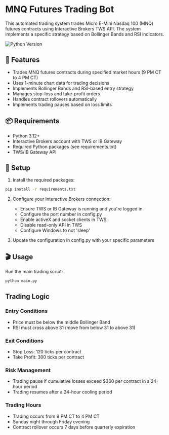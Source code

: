 # MNQ Futures Trading Bot

This automated trading system trades Micro E-Mini Nasdaq 100 (MNQ) futures contracts using Interactive Brokers TWS API. The system implements a specific strategy based on Bollinger Bands and RSI indicators.

![Python Version](https://img.shields.io/badge/Python-3.12%2B-green)
<!-- ![License](https://img.shields.io/badge/License-MIT-yellow) -->

## 🚀 Features

- Trades MNQ futures contracts during specified market hours (9 PM CT to 4 PM CT)
- Uses 1-minute chart data for trading decisions
- Implements Bollinger Bands and RSI-based entry strategy
- Manages stop-loss and take-profit orders
- Handles contract rollovers automatically
- Implements trading pauses based on loss limits

## 📦 Requirements

- Python 3.12+
- Interactive Brokers account with TWS or IB Gateway
- Required Python packages (see requirements.txt)
- TWS/IB Gateway API

## 🔧 Setup

1. Install the required packages:
```bash
pip install -r requirements.txt
```

2. Configure your Interactive Brokers connection:
   - Ensure TWS or IB Gateway is running and you're logged in
   - Configure the port number in config.py
   - Enable activeX and socket clients in TWS
   - Disable read-only API in TWS
   - Configure Windows to not 'sleep'

3. Update the configuration in config.py with your specific parameters

## 🎬 Usage

Run the main trading script:
```bash
python main.py
```

## Trading Logic

### Entry Conditions
- Price must be below the middle Bollinger Band
- RSI must cross above 31 (move from below 31 to above 31)

### Exit Conditions
- Stop Loss: 120 ticks per contract
- Take Profit: 300 ticks per contract

### Risk Management
- Trading pause if cumulative losses exceed $360 per contract in a 24-hour period
- Trading resumes after a 24-hour cooling period

### Trading Hours
- Trading occurs from 9 PM CT to 4 PM CT
- Sunday night through Friday evening
- Contract rollover occurs 7 days before quarterly expiration 